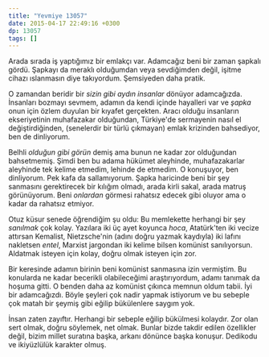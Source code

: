 ```yaml
---
title: "Yevmiye 13057"
date: 2015-04-17 22:49:16 +0300
dp: 13057
tags: []
---
```


Arada sırada iş yaptığımız bir emlakçı var. Adamcağız beni bir zaman
şapkalı gördü. Şapkayı da meraklı olduğumdan veya sevdiğimden değil,
işitme cihazı ıslanmasın diye takıyordum. Şemsiyeden daha pratik.

O zamandan beridir bir *sizin gibi aydın insanlar* dönüyor
adamcağızda. İnsanları bozmayı sevmem, adamın da kendi içinde
hayalleri var ve *şapka* onun için özlem duyulan bir kıyafet
gerçekten. Aracı olduğu insanların ekseriyetinin muhafazakar
olduğundan, Türkiye'de sermayenin nasıl el değiştirdiğinden,
(senelerdir bir türlü çıkmayan) emlak krizinden bahsediyor, ben de
dinliyorum.

Belhli *olduğun gibi görün* demiş ama bunun ne kadar zor olduğundan
bahsetmemiş. Şimdi ben bu adama hükümet aleyhinde, muhafazakarlar
aleyhinde tek kelime etmedim, lehinde de etmedim. O konuşuyor, ben
dinliyorum. Pek kafa da sallamıyorum. Şapka haricinde beni bir şey
sanmasını gerektirecek bir kılığım olmadı, arada kirli sakal, arada
matruş görünüyorum. Beni *onlardan* görmesi rahatsız edecek gibi
oluyor ama o kadar da rahatsız etmiyor.

Otuz küsur senede öğrendiğim şu oldu: Bu memlekette herhangi bir şey
*sanılmak* çok kolay. Yazılara iki üç ayet koyunca *hoca*, Atatürk'ten
iki vecize attırsan Kemalist, Nietzsche'nin (adını doğru yazmak
kaydıyla) iki lafını nakletsen *entel*, Marxist jargondan iki kelime
bilsen komünist sanılıyorsun. Aldatmak isteyen için kolay, doğru olmak
isteyen için zor.

Bir keresinde adamın birinin beni komünist sanmasına izin
vermiştim. Bu konularda ne kadar becerikli olabileceğimi
araştırıyordum, adamı tanımak da hoşuma gitti. O benden daha az
komünist çıkınca memnun oldum tabii. İyi bir adamcağızdı. Böyle şeyleri
çok nadir yapmak istiyorum ve bu sebeple çok matah bir şeymiş gibi
eğilip bükülenlere saygım yok.

İnsan zaten zayıftır. Herhangi bir sebeple eğilip bükülmesi
kolaydır. Zor olan sert olmak, doğru söylemek, net olmak. Bunlar bizde
takdir edilen özellikler değil, bizim millet suratına başka, arkanı
dönünce başka konuşur. Dedikodu ve ikiyüzlülük karakter olmuş.


